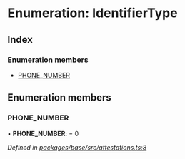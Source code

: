 # Enumeration: IdentifierType

## Index

### Enumeration members

* [PHONE_NUMBER](_base_src_attestations_.identifiertype.md#phone_number)

## Enumeration members

###  PHONE_NUMBER

• **PHONE_NUMBER**: = 0

*Defined in [packages/base/src/attestations.ts:8](https://github.com/celo-org/celo-monorepo/blob/master/packages/base/src/attestations.ts#L8)*
